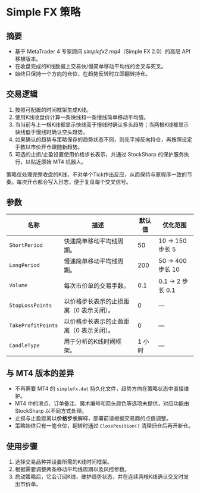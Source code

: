 # Simple FX 策略

## 摘要
- 基于 MetaTrader 4 专家顾问 *simplefx2.mq4*（Simple FX 2.0）的高层 API 移植版本。
- 在收盘完成的K线数据上交易快/慢简单移动平均线的金叉与死叉。
- 始终只保持一个方向的仓位，在趋势反转时立即翻转持仓。

## 交易逻辑
1. 按照可配置的时间框架生成K线。
2. 使用K线收盘价计算一条快线和一条慢线简单移动平均值。
3. 当当前与上一根K线都显示快线高于慢线时确认多头趋势；当两根K线都显示快线低于慢线时确认空头趋势。
4. 如果确认的趋势与策略保存的趋势状态不同，则先平掉反向持仓，再按照设定手数以市价开仓跟随新趋势。
5. 可选的止损/止盈设置使用价格步长表示，并通过 StockSharp 的保护服务执行，以贴近原始 MT4 机器人。

策略仅处理完整收盘的K线，不对单个Tick作出反应，从而保持与原程序一致的节奏。每次开仓都会写入日志，便于复盘每个交叉信号。

## 参数
| 名称 | 描述 | 默认值 | 优化范围 |
| --- | --- | --- | --- |
| `ShortPeriod` | 快速简单移动平均线周期。 | 50 | 10 → 150 步长 5 |
| `LongPeriod` | 慢速简单移动平均线周期。 | 200 | 50 → 400 步长 10 |
| `Volume` | 每次市价单的交易手数。 | 0.1 | 0.1 → 2 步长 0.1 |
| `StopLossPoints` | 以价格步长表示的止损距离（0 表示关闭）。 | 0 | — |
| `TakeProfitPoints` | 以价格步长表示的止盈距离（0 表示关闭）。 | 0 | — |
| `CandleType` | 用于分析的K线时间框架。 | 1 小时 | — |

## 与 MT4 版本的差异
- 不再需要 MT4 的 `simplefx.dat` 持久化文件，趋势方向在策略状态中直接维护。
- MT4 中的滑点、订单备注、魔术编号和箭头颜色等选项未提供，对应功能由 StockSharp 以不同方式处理。
- 止损与止盈距离以**价格步长**解释，部署前请根据交易商的点值调整。
- 策略始终只有一笔仓位，翻转时通过 `ClosePosition()` 清理旧仓后再开新仓。

## 使用步骤
1. 选择交易品种并设置所需的K线时间框架。
2. 根据需要调整两条移动平均线周期以及风控参数。
3. 启动策略后，它会订阅K线、维护趋势状态，并在连续两根K线确认交叉时发出市价单。
